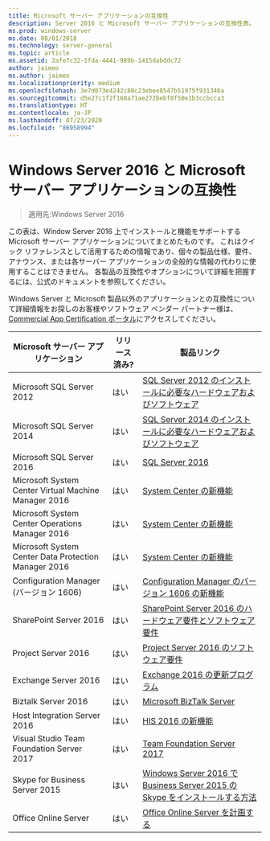 ```yaml
---
title: Microsoft サーバー アプリケーションの互換性
description: Server 2016 と Microsoft サーバー アプリケーションの互換性表。
ms.prod: windows-server
ms.date: 08/01/2018
ms.technology: server-general
ms.topic: article
ms.assetid: 2afe7c32-1fda-4441-989b-1415dabddc72
author: jaimeo
ms.author: jaimeo
ms.localizationpriority: medium
ms.openlocfilehash: 3e7d073e4242c88c23ebee8547b51975f931346a
ms.sourcegitcommit: d5e27c1f2f168a71ae272bebf8f50e1b3ccbcca3
ms.translationtype: HT
ms.contentlocale: ja-JP
ms.lasthandoff: 07/23/2020
ms.locfileid: "86958994"
---
```

# <a name="windows-server-2016-and-microsoft-server-application-compatibility"></a>Windows Server 2016 と Microsoft サーバー アプリケーションの互換性

>適用先:Windows Server 2016

この表は、Window Server 2016 上でインストールと機能をサポートする Microsoft サーバー アプリケーションについてまとめたものです。 これはクイック リファレンスとして活用するための情報であり、個々の製品仕様、要件、アナウンス、または各サーバー アプリケーションの全般的な情報の代わりに使用することはできません。 各製品の互換性やオプションについて詳細を把握するには、公式のドキュメントを参照してください。

Windows Server と Microsoft 製品以外のアプリケーションとの互換性について詳細情報をお探しのお客様やソフトウェア ベンダー パートナー様は、[Commercial App Certification ポータル](https://commercialappcertification.microsoft.com/)にアクセスしてください。

|Microsoft サーバー アプリケーション|    リリース済み?|    製品リンク|
|-------------------------------------|--------------------------------------------|-------------------|
|Microsoft SQL Server 2012|はい| [SQL Server 2012 のインストールに必要なハードウェアおよびソフトウェア](/previous-versions/sql/sql-server-2012/ms143506(v=sql.110))|
|Microsoft SQL Server 2014|はい|[SQL Server 2014 のインストールに必要なハードウェアおよびソフトウェア](/sql/sql-server/install/hardware-and-software-requirements-for-installing-sql-server?view=sql-server-2014)|
|Microsoft SQL Server 2016|    はい|    [SQL Server 2016](https://www.microsoft.com/cloud-platform/sql-server)| 
|Microsoft System Center Virtual Machine Manager 2016|    はい|    [System Center の新機能](/sql/sql-server/install/hardware-and-software-requirements-for-installing-sql-server?view=sql-server-2014)|
|Microsoft System Center Operations Manager 2016|    はい|    [System Center の新機能](/sql/sql-server/install/hardware-and-software-requirements-for-installing-sql-server?view=sql-server-2014)|
|Microsoft System Center Data Protection Manager 2016|    はい|    [System Center の新機能](/sql/sql-server/install/hardware-and-software-requirements-for-installing-sql-server?view=sql-server-2014)|
|Configuration Manager (バージョン 1606)|    はい|    [Configuration Manager のバージョン 1606 の新機能](/mem/configmgr/core/plan-design/changes/whats-new-in-version-1606)|  
|SharePoint Server 2016|    はい|    [SharePoint Server 2016 のハードウェア要件とソフトウェア要件](/SharePoint/install/hardware-and-software-requirements)|
|Project Server 2016|    はい|    [Project Server 2016 のソフトウェア要件](/project/software-requirements-for-project-server-2016)|
|Exchange Server 2016|    はい|    [Exchange 2016 の更新プログラム](/Exchange/new-features/updates?view=exchserver-2019)| 
|Biztalk Server 2016|    はい|    [Microsoft BizTalk Server](https://www.microsoft.com/cloud-platform/biztalk)|
|Host Integration Server 2016|    はい|    [HIS 2016 の新機能](/host-integration-server/install-and-config-guides/what-s-new-in-his-2016)|
|Visual Studio Team Foundation Server 2017|    はい|    [Team Foundation Server 2017](https://www.visualstudio.com/news/releasenotes/tfs2017-relnotes)| 
|Skype for Business Server 2015|    はい|    [Windows Server 2016 で Business Server 2015 の Skype をインストールする方法](https://support.microsoft.com/en-gb/help/4015888/how-to-install-skype-for-business-server-2015-on-windows-server-2016)|
|Office Online Server|   はい|  [Office Online Server を計画する](/officeonlineserver/plan-office-online-server)|
